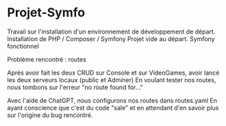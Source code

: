 # Projet-Symfo

Travail sur l'installation d'un environnement de développement de départ. 
Installation de PHP / Composer / Symfony
Projet vide au départ. 
Symfony fonctionnel


Problème rencontré : routes

Après avoir fait les deux CRUD sur Console et sur VideoGames, avoir lancé les deux serveurs locaux (public et Adminer)
En voulant tester nos routes, nous tombons sur l'erreur "no route found for..." 

Avec l'aide de ChatGPT, nous configurons nos routes dans routes.yaml
En ayant conscience que c'est du code "sale" et en attendant d'en savoir plus sur l'origine du bug rencontré. 


